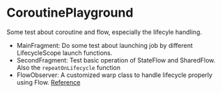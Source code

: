 # CoroutinePlayground
Some test about coroutine and flow, especially the lifecyle handling.

- MainFragment: Do some test about launching job by different LifecycleScope launch functions.
- SecondFragment: Test basic operation of StateFlow and SharedFlow. Also the `repeatOnLifecycle` function
- FlowObserver: A customized warp class to handle lifecycle properly using Flow. [Reference](https://proandroiddev.com/livedata-vs-sharedflow-and-stateflow-in-mvvm-and-mvi-architecture-57aad108816d)
